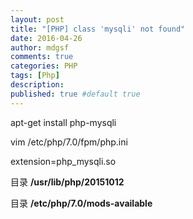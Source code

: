 ```yaml
---
layout: post
title: "[PHP] class 'mysqli' not found"
date: 2016-04-26
author: mdgsf
comments: true
categories: PHP
tags: [Php]
description:
published: true #default true
---
```


apt-get install php-mysqli

vim /etc/php/7.0/fpm/php.ini

extension=php_mysqli.so

目录 **/usr/lib/php/20151012**

目录 **/etc/php/7.0/mods-available**
